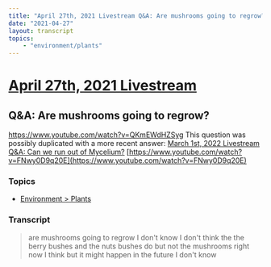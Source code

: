 ```yaml
---
title: "April 27th, 2021 Livestream Q&A: Are mushrooms going to regrow?"
date: "2021-04-27"
layout: transcript
topics:
    - "environment/plants"
---
```

# [April 27th, 2021 Livestream](../2021-04-27.md)
## Q&A: Are mushrooms going to regrow?
https://www.youtube.com/watch?v=QKmEWdHZSyg
This question was possibly duplicated with a more recent answer: [March 1st, 2022 Livestream Q&A: Can we run out of Mycelium?](./yt-FNwy0D9q20E.md) [https://www.youtube.com/watch?v=FNwy0D9q20E](https://www.youtube.com/watch?v=FNwy0D9q20E)


### Topics
* [Environment > Plants](../topics/environment/plants.md)

### Transcript

> are mushrooms going to regrow I don't know I don't think the the berry bushes and the nuts bushes do but not the mushrooms right now I think but it might happen in the future I don't know
